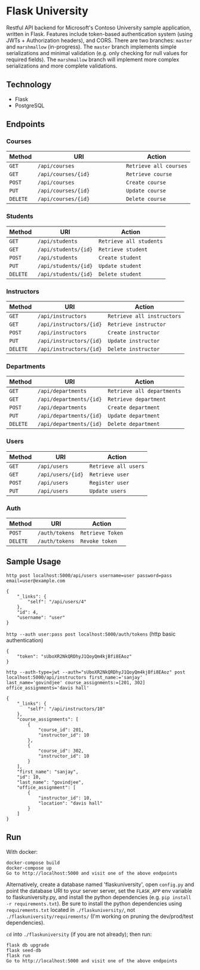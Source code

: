 # Flask University

Restful API backend for Microsoft's Contoso University sample application,
written in Flask. Features include token-based authentication system (using
JWTs + Authorization headers), and CORS. There are two branches: `master` and
`marshmallow` (in-progress). The `master` branch implements simple
serializations and minimal validation (e.g. only checking for null values for
required fields). The `marshmallow` branch will implement more complex
serializations and more complete validations.

Technology
----------
* Flask
* PostgreSQL

Endpoints
---------

### Courses
| Method     | URI                                   | Action                                    |
|------------|---------------------------------------|-------------------------------------------|
| `GET`      | `/api/courses`                        | `Retrieve all courses`                    |
| `GET`      | `/api/courses/{id}`                  | `Retrieve course`                         |
| `POST`     | `/api/courses`                        | `Create course`                           |
| `PUT`      | `/api/courses/{id}`                  | `Update course`                           |
| `DELETE`   | `/api/courses/{id}          `        | `Delete course`                           |

### Students
| Method     | URI                                   | Action                                    |
|------------|---------------------------------------|-------------------------------------------|
| `GET`      | `/api/students`                       | `Retrieve all students`                   |
| `GET`      | `/api/students/{id}`                 | `Retrieve student`                        |
| `POST`     | `/api/students`                       | `Create student`                          |
| `PUT`      | `/api/students/{id}`                 | `Update student`                          |
| `DELETE`   | `/api/students/{id}`                 | `Delete student`                          |

### Instructors
| Method     | URI                                   | Action                                    |
|------------|---------------------------------------|-------------------------------------------|
| `GET`      | `/api/instructors`                    | `Retrieve all instructors`                |
| `GET`      | `/api/instructors/{id}`              | `Retrieve instructor`                     |
| `POST`     | `/api/instructors`                    | `Create instructor`                       |
| `PUT`      | `/api/instructors/{id}`              | `Update instructor`                       |
| `DELETE`   | `/api/instructors/{id}`              | `Delete instructor`                       |

### Departments
| Method     | URI                                   | Action                                    |
|------------|---------------------------------------|-------------------------------------------|
| `GET`      | `/api/departments`                    | `Retrieve all departments`                |
| `GET`      | `/api/departments/{id}`              | `Retrieve department`                     |
| `POST`     | `/api/departments`                    | `Create department`                       |
| `PUT`      | `/api/departments/{id}`              | `Update department`                       |
| `DELETE`   | `/api/departments/{id}`              | `Delete department`                       |

### Users
| Method     | URI                                   | Action                                    |
|------------|---------------------------------------|-------------------------------------------|
| `GET`      | `/api/users`                          | `Retrieve all users`                      |
| `GET`      | `/api/users/{id}`                     | `Retrieve user`                           |
| `POST`     | `/api/users`                          | `Register user `                          |
| `PUT`      | `/api/users`                          | `Update users`                            |

### Auth
| Method     | URI                                   | Action                                    |
|------------|---------------------------------------|-------------------------------------------|
| `POST`     | `/auth/tokens`                        | `Retrieve Token`                          |
| `DELETE`   | `/auth/tokens`                        | `Revoke token `                           |

Sample Usage
---------------
`http post localhost:5000/api/users username=user password=pass
email=user@example.com`
```
{
    "_links": {
        "self": "/api/users/4"
    }, 
    "id": 4, 
    "username": "user"
}
```

`http --auth user:pass post localhost:5000/auth/tokens` (http basic authentication)
```
{
    "token": "sUboXR2NkQRDhyJ1QoyQm4kjBfi8EAoz"
}
```

`http --auth-type=jwt --auth="sUboXR2NkQRDhyJ1QoyQm4kjBfi8EAoz" post localhost:5000/api/instructors first_name:='sanjay' last_name='govindjee' course_assignments:=[201, 302] office_assignments='davis hall'`

```
{
    "_links": {
        "self": "/api/instructors/10"
    }, 
    "course_assignments": [
        {
            "course_id": 201, 
            "instructor_id": 10
        }, 
        {
            "course_id": 302, 
            "instructor_id": 10
        }
    ], 
    "first_name": "sanjay", 
    "id": 10, 
    "last_name": "govindjee", 
    "office_assignment": [
        {
            "instructor_id": 10, 
            "location": "davis hall"
        }
    ]
}
```

Run
---
With docker:
```
docker-compose build
docker-compose up
Go to http://localhost:5000 and visit one of the above endpoints
```

Alternatively, create a database named 'flaskuniversity', open `config.py` and
point the database URI to your server server, set the `FLASK_APP` env variable
to flaskuniversity.py, and install the python dependencies (e.g. `pip install
-r requirements.txt`). Be sure to install the python dependencies using
`requirements.txt` located in `./flaskuniversity/`, not `./flaskuniversity/requirements/`
(I'm working on pruning the dev/prod/test dependencies).


`cd` into `./flaskuniversity` (if you are not already); then run:
```
flask db upgrade
flask seed-db
flask run
Go to http://localhost:5000 and visit one of the above endpoints
```
